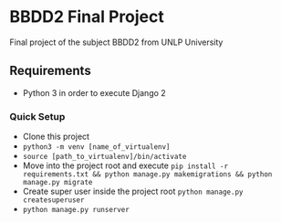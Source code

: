 # BBDD2 Final Project
Final project of the subject BBDD2 from UNLP University 

## Requirements
- Python 3 in order to execute Django 2

### Quick Setup
- Clone this project
- `python3 -m venv [name_of_virtualenv]`
- `source [path_to_virtualenv]/bin/activate`
- Move into the project root and execute `pip install -r requirements.txt && python manage.py makemigrations && python manage.py migrate`
- Create super user inside the project root `python manage.py createsuperuser`
- `python manage.py runserver`
